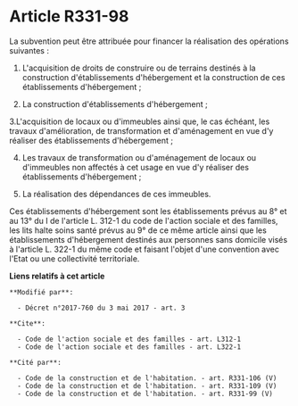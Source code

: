 # Article R331-98

La subvention peut être attribuée pour financer la réalisation des opérations suivantes :

1. L'acquisition de droits de construire ou de terrains destinés à la construction d'établissements d'hébergement et la
construction de ces établissements d'hébergement ;

2. La construction d'établissements d'hébergement ;

3.L'acquisition de locaux ou d'immeubles ainsi que, le cas échéant, les travaux d'amélioration, de transformation et
d'aménagement en vue d'y réaliser des établissements d'hébergement ;

4. Les travaux de transformation ou d'aménagement de locaux ou d'immeubles non affectés à cet usage en vue d'y réaliser des
établissements d'hébergement ;

5. La réalisation des dépendances de ces immeubles.

Ces établissements d'hébergement sont les établissements prévus au 8° et au 13° du I de l'article L. 312-1 du code de
l'action sociale et des familles, les lits halte soins santé prévus au 9° de ce même article ainsi que les établissements
d'hébergement destinés aux personnes sans domicile visés à l'article L. 322-1 du même code et faisant l'objet d'une
convention avec l'Etat ou une collectivité territoriale.

**Liens relatifs à cet article**

	**Modifié par**:

	  - Décret n°2017-760 du 3 mai 2017 - art. 3

	**Cite**:

	  - Code de l'action sociale et des familles - art. L312-1
	  - Code de l'action sociale et des familles - art. L322-1

	**Cité par**:

	  - Code de la construction et de l'habitation. - art. R331-106 (V)
	  - Code de la construction et de l'habitation. - art. R331-109 (V)
	  - Code de la construction et de l'habitation. - art. R331-99 (V)
